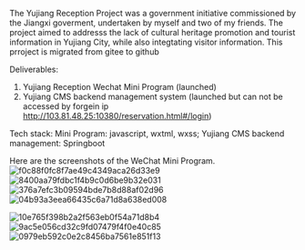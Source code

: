 The Yujiang Reception Project was a government initiative commissioned by the Jiangxi goverment, undertaken by myself and two of my friends. The project aimed to addresss the lack of cultural heritage promotion and tourist information in Yujiang City, while also integtating visitor information. This prroject is migrated from gitee to github

Deliverables:
1. Yujiang Reception Wechat Mini Program (launched)
2. Yujiang CMS backend management system (launched but can not be accessed by forgein ip http://103.81.48.25:10380/reservation.html#/login)

Tech stack:
Mini Program: javascript, wxtml, wxss;
Yujiang CMS backend management: Springboot

Here are the screenshots of the WeChat Mini Program.
![f0c88f0fc8f7ae49c4349aca26d33e9](https://github.com/user-attachments/assets/2dc5185f-e157-4e9b-91d9-971f3402f40c)
![8400aa79fdbc1f4b9c0d6be9b32e031](https://github.com/user-attachments/assets/ade2e5a6-d2d1-443d-a1ec-fc4bf9af752d)
![376a7efc3b09594bde7b8d88af02d96](https://github.com/user-attachments/assets/d7e030b3-83f5-4483-98a7-9ed84fda7e24)
![04b93a3eea66435c6a71d8a638ed008](https://github.com/user-attachments/assets/3a07a56e-9dcf-4b49-99bd-3102cb939cab)

![10e765f398b2a2f563eb0f54a71d8b4](https://github.com/user-attachments/assets/f8622118-a726-4595-8593-4a2104cf6da1)
![9ac5e056cd32c9fd07479f4f0e40c85](https://github.com/user-attachments/assets/d3727d78-67aa-4a24-92e2-df77b2711250)
![0979eb592c0e2c8456ba7561e851f13](https://github.com/user-attachments/assets/ff241f1a-39e5-49b6-b496-8b1cbc56e63f)
